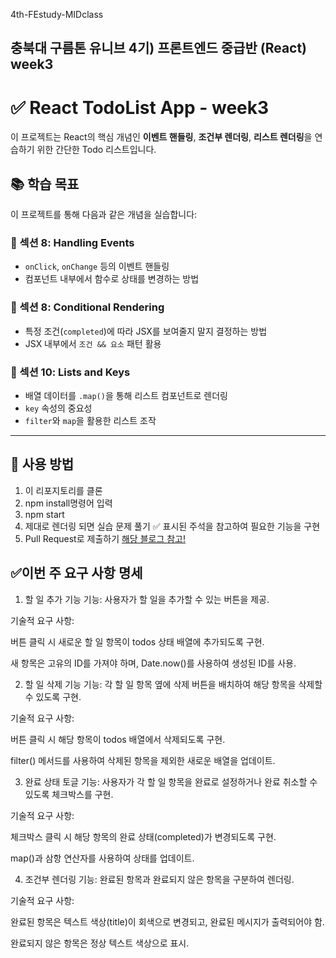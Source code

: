 4th-FEstudy-MIDclass

충북대 구름톤 유니브 4기) 프론트엔드 중급반 (React) week3
---
# ✅ React TodoList App - week3

이 프로젝트는 React의 핵심 개념인 **이벤트 핸들링**, **조건부 렌더링**, **리스트 렌더링**을 연습하기 위한 간단한 Todo 리스트입니다.

## 📚 학습 목표

이 프로젝트를 통해 다음과 같은 개념을 실습합니다:

### 🔸 섹션 8: Handling Events
- `onClick`, `onChange` 등의 이벤트 핸들링
- 컴포넌트 내부에서 함수로 상태를 변경하는 방법

### 🔸 섹션 8: Conditional Rendering
- 특정 조건(`completed`)에 따라 JSX를 보여줄지 말지 결정하는 방법
- JSX 내부에서 `조건 && 요소` 패턴 활용

### 🔸 섹션 10: Lists and Keys
- 배열 데이터를 `.map()`을 통해 리스트 컴포넌트로 렌더링
- `key` 속성의 중요성
- `filter`와 `map`을 활용한 리스트 조작

---

## 🚀 사용 방법

1. 이 리포지토리를 클론
2. npm install명령어 입력
3. npm start
4. 제대로 렌더링 되면 실습 문제 풀기 ✅ 표시된 주석을 참고하여 필요한 기능을 구현
5. Pull Request로 제출하기
[해당 블로그 참고!](https://kg-dlife.tistory.com/45)

## ✅이번 주 요구 사항 명세
1. 할 일 추가 기능
기능: 사용자가 할 일을 추가할 수 있는 버튼을 제공.

기술적 요구 사항:

버튼 클릭 시 새로운 할 일 항목이 todos 상태 배열에 추가되도록 구현.

새 항목은 고유의 ID를 가져야 하며, Date.now()를 사용하여 생성된 ID를 사용.

2. 할 일 삭제 기능
기능: 각 할 일 항목 옆에 삭제 버튼을 배치하여 해당 항목을 삭제할 수 있도록 구현.

기술적 요구 사항:

버튼 클릭 시 해당 항목이 todos 배열에서 삭제되도록 구현.

filter() 메서드를 사용하여 삭제된 항목을 제외한 새로운 배열을 업데이트.

3. 완료 상태 토글
기능: 사용자가 각 할 일 항목을 완료로 설정하거나 완료 취소할 수 있도록 체크박스를 구현.

기술적 요구 사항:

체크박스 클릭 시 해당 항목의 완료 상태(completed)가 변경되도록 구현.

map()과 삼항 연산자를 사용하여 상태를 업데이트.

4. 조건부 렌더링
기능: 완료된 항목과 완료되지 않은 항목을 구분하여 렌더링.

기술적 요구 사항:

완료된 항목은 텍스트 색상(title)이 회색으로 변경되고, 완료된 메시지가 출력되어야 함.

완료되지 않은 항목은 정상 텍스트 색상으로 표시.